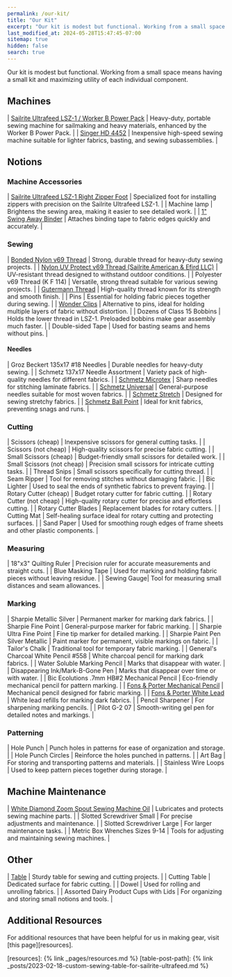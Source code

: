 ```yaml
---
permalink: /our-kit/
title: "Our Kit"
excerpt: "Our kit is modest but functional. Working from a small space means having a small kit and maximizing utility of each individual component."
last_modified_at: 2024-05-28T15:47:45-07:00
sitemap: true
hidden: false
search: true
---
```


Our kit is modest but functional. Working from a small space means having a small kit and maximizing utility of each individual component.

## Machines

| [Sailrite Ultrafeed LSZ-1 / Worker B Power Pack](https://www.sailrite.com/Sailrite-Ultrafeed-LSZ-1-Walking-Foot-Sewing-Machine-PLUS) | Heavy-duty, portable sewing machine for sailmaking and heavy materials, enhanced by the Worker B Power Pack. |
| [Singer HD 4452](https://www.singer.com/Heavy-Duty-4452-Sewing-Machine) | Inexpensive high-speed sewing machine suitable for lighter fabrics, basting, and sewing subassemblies. |

## Notions

### Machine Accessories

| [Sailrite Ultrafeed LSZ-1 Right Zipper Foot](https://www.sailrite.com/Sailrite-Right-Zipper-Foot) | Specialized foot for installing zippers with precision on the Sailrite Ultrafeed LSZ-1. |
| Machine lamp | Brightens the sewing area, making it easier to see detailed work. |
| [1" Swing Away Binder](https://www.sailrite.com/Swing-Away-Binder-1-Inch) | Attaches binding tape to fabric edges quickly and accurately. |

### Sewing

| [Bonded Nylon v69 Thread](https://www.sailrite.com/Bonded-Nylon-V-69-UV-Thread-White-4-oz-1500-yards) | Strong, durable thread for heavy-duty sewing projects. |
| [Nylon UV Protect v69 Thread (Sailrite American & Efird LLC)](https://www.sailrite.com/Thread-Nylon-V-69-White-UV-Bonded-16-oz-6000-Yds) | UV-resistant thread designed to withstand outdoor conditions. |
| Polyester v69 Thread (K F 114) | Versatile, strong thread suitable for various sewing projects. |
| [Gutermann Thread](https://www.gutermann.com/en) | High-quality thread known for its strength and smooth finish. |
| Pins | Essential for holding fabric pieces together during sewing. |
| [Wonder Clips](https://www.sailrite.com/Wonder-Clips-10-Pack) | Alternative to pins, ideal for holding multiple layers of fabric without distortion. |
| Dozens of Class 15 Bobbins | Holds the lower thread in LSZ-1. Preloaded bobbins make gear assembly much faster. |
| Double-sided Tape | Used for basting seams and hems without pins. |

#### Needles

| Groz Beckert 135x17 #18 Needles | Durable needles for heavy-duty sewing. |
| Schmetz 137x17 Needle Assortment | Variety pack of high-quality needles for different fabrics. |
| [Schmetz Microtex](https://www.schmetzneedles.com/collections/microtex) | Sharp needles for stitching laminate fabrics. |
| [Schmetz Universal](https://www.schmetzneedles.com/collections/universal) | General-purpose needles suitable for most woven fabrics. |
| [Schmetz Stretch](https://www.schmetzneedles.com/collections/stretch) | Designed for sewing stretchy fabrics. |
| [Schmetz Ball Point](https://www.schmetzneedles.com/collections/ball-point) | Ideal for knit fabrics, preventing snags and runs. |

### Cutting

| Scissors (cheap) | Inexpensive scissors for general cutting tasks. |
| Scissors (not cheap) | High-quality scissors for precise fabric cutting. |
| Small Scissors (cheap) | Budget-friendly small scissors for detailed work. |
| Small Scissors (not cheap) | Precision small scissors for intricate cutting tasks. |
| Thread Snips | Small scissors specifically for cutting thread. |
| Seam Ripper | Tool for removing stitches without damaging fabric. |
| Bic Lighter | Used to seal the ends of synthetic fabrics to prevent fraying. |
| Rotary Cutter (cheap) | Budget rotary cutter for fabric cutting. |
| Rotary Cutter (not cheap) | High-quality rotary cutter for precise and effortless cutting. |
| Rotary Cutter Blades | Replacement blades for rotary cutters. |
| Cutting Mat | Self-healing surface ideal for rotary cutting and protecting surfaces. |
| Sand Paper | Used for smoothing rough edges of frame sheets and other plastic components. |

### Measuring

| 18"x3" Quilting Ruler | Precision ruler for accurate measurements and straight cuts. |
| Blue Masking Tape | Used for marking and holding fabric pieces without leaving residue. |
| Sewing Gauge| Tool for measuring small distances and seam allowances. |

### Marking

| Sharpie Metallic Silver | Permanent marker for marking dark fabrics. |
| Sharpie Fine Point | General-purpose marker for fabric marking. |
| Sharpie Ultra Fine Point | Fine tip marker for detailed marking. |
| Sharpie Paint Pen Silver Metallic | Paint marker for permanent, visible markings on fabric. |
| Tailor's Chalk | Traditional tool for temporary fabric marking. |
| General's Charcoal White Pencil #558 | White charcoal pencil for marking dark fabrics. |
| Water Soluble Marking Pencil | Marks that disappear with water. |
| Disappearing Ink/Mark-B-Gone Pen | Marks that disappear over time or with water. |
| Bic Ecolutions .7mm HB#2 Mechanical Pencil | Eco-friendly mechanical pencil for pattern marking. |
| [Fons & Porter Mechanical Pencil](https://www.fonsandporter.com/product/mechanical-pencil-leads) | Mechanical pencil designed for fabric marking. |
| [Fons & Porter White Lead](https://www.fonsandporter.com/product/mechanical-pencil-leads) | White lead refills for marking dark fabrics. |
| Pencil Sharpener | For sharpening marking pencils. |
| Pilot G-2 07 | Smooth-writing gel pen for detailed notes and markings. |

### Patterning

| Hole Punch | Punch holes in patterns for ease of organization and storage. |
| Hole Punch Circles | Reinforce the holes punched in patterns. |
| Art Bag | For storing and transporting patterns and materials. |
| Stainless Wire Loops | Used to keep pattern pieces together during storage. |

## Machine Maintenance

| [White Diamond Zoom Spout Sewing Machine Oil](https://www.sailrite.com/Zoom-Spout-Sewing-Machine-Oil-4-oz) | Lubricates and protects sewing machine parts. |
| Slotted Screwdriver Small | For precise adjustments and maintenance. |
| Slotted Screwdriver Large | For larger maintenance tasks. |
| Metric Box Wrenches Sizes 9-14 | Tools for adjusting and maintaining sewing machines. |

## Other

| [Table](table-post-path) | Sturdy table for sewing and cutting projects. |
| Cutting Table | Dedicated surface for fabric cutting. |
| Dowel | Used for rolling and unrolling fabrics. |
| Assorted Dairy Product Cups with Lids | For organizing and storing small notions and tools. |

## Additional Resources

For additional resources that have been helpful for us in making gear, visit [this page][resources].

[resources]: {% link _pages/resources.md %}
[table-post-path]: {% link _posts/2023-02-18-custom-sewing-table-for-sailrite-ultrafeed.md %}